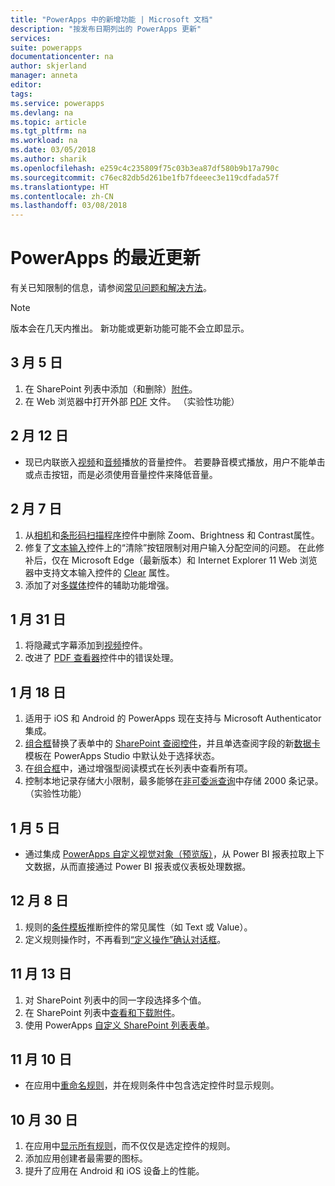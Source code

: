 ```yaml
---
title: "PowerApps 中的新增功能 | Microsoft 文档"
description: "按发布日期列出的 PowerApps 更新"
services: 
suite: powerapps
documentationcenter: na
author: skjerland
manager: anneta
editor: 
tags: 
ms.service: powerapps
ms.devlang: na
ms.topic: article
ms.tgt_pltfrm: na
ms.workload: na
ms.date: 03/05/2018
ms.author: sharik
ms.openlocfilehash: e259c4c235809f75c03b3ea87df580b9b17a790c
ms.sourcegitcommit: c76ec82db5d261be1fb7fdeeec3e119cdfada57f
ms.translationtype: HT
ms.contentlocale: zh-CN
ms.lasthandoff: 03/08/2018
---
```

# <a name="whats-new-in-powerapps"></a>PowerApps 的最近更新
有关已知限制的信息，请参阅[常见问题和解决方法](common-issues-and-resolutions.md)。

> [!NOTE]
> 版本会在几天内推出。 新功能或更新功能可能不会立即显示。

## <a name="mar-5"></a>3 月 5 日
1. 在 SharePoint 列表中添加（和删除）[附件](controls/control-attachments.md)。
2. 在 Web 浏览器中打开外部 [PDF](controls/control-pdf-viewer.md) 文件。 （实验性功能）

## <a name="feb-12"></a>2 月 12 日
* 现已内联嵌入[视频](controls/control-audio-video.md)和[音频](controls/control-audio-video.md)播放的音量控件。 若要静音模式播放，用户不能单击或点击按钮，而是必须使用音量控件来降低音量。

## <a name="feb-7"></a>2 月 7 日
1. 从[相机](controls/control-camera.md)和[条形码扫描程序](controls/control-barcodescanner.md)控件中删除 Zoom、Brightness 和 Contrast属性。
2. 修复了[文本输入](controls/control-text-input.md)控件上的“清除”按钮限制对用户输入分配空间的问题。 在此修补后，仅在 Microsoft Edge（最新版本）和 Internet Explorer 11 Web 浏览器中支持文本输入控件的 [Clear](controls/control-text-input.md#additional-properties) 属性。
3. 添加了对[多媒体](add-images-pictures-audio-video.md)控件的辅助功能增强。

## <a name="jan-31"></a>1 月 31 日
1. 将隐藏式字幕添加到[视频](controls/control-audio-video.md)控件。
2. 改进了 [PDF 查看器](controls/control-pdf-viewer.md)控件中的错误处理。

## <a name="jan-18"></a>1 月 18 日
1. 适用于 iOS 和 Android 的 PowerApps 现在支持与 Microsoft Authenticator 集成。
2. [组合框](controls/control-combo-box.md)替换了表单中的 [SharePoint 查阅控件](sharepoint-lookup-fields.md)，并且单选查阅字段的新[数据卡](working-with-cards.md)模板在 PowerApps Studio 中默认处于选择状态。
3. 在[组合框](controls/control-combo-box.md)中，通过增强型阅读模式在长列表中查看所有项。
4. 控制本地记录存储大小限制，最多能够在[非可委派查询](delegation-overview.md#non-delegable-limits)中存储 2000 条记录。 （实验性功能）

## <a name="jan-5"></a>1 月 5 日
* 通过集成 [PowerApps 自定义视觉对象（预览版）](https://powerapps.microsoft.com/blog/powerbi-powerapps-visual/)，从 Power BI 报表拉取上下文数据，从而直接通过 Power BI 报表或仪表板处理数据。

## <a name="dec-8"></a>12 月 8 日
1. 规则的[条件模板](working-with-rules.md)推断控件的常见属性（如 Text 或 Value）。
2. 定义规则操作时，不再看到[“定义操作”确认对话框](working-with-rules.md)。

## <a name="nov-13"></a>11 月 13 日
1. 对 SharePoint 列表中的同一字段选择多个值。
2. 在 SharePoint 列表中[查看和下载附件](controls/control-attachments.md)。
3. 使用 PowerApps [自定义 SharePoint 列表表单](customize-list-form.md)。

## <a name="nov-10"></a>11 月 10 日
* 在应用中[重命名规则](working-with-rules.md)，并在规则条件中包含选定控件时显示规则。

## <a name="oct-30"></a>10 月 30 日
1. 在应用中[显示所有规则](working-with-rules.md)，而不仅仅是选定控件的规则。
2. 添加应用创建者最需要的图标。
3. 提升了应用在 Android 和 iOS 设备上的性能。
